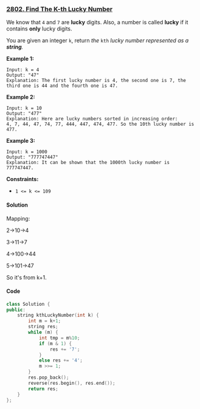 ### [2802. Find The K-th Lucky Number](https://leetcode.com/problems/find-the-k-th-lucky-number/)

We know that `4` and `7` are **lucky** digits. Also, a number is called **lucky** if it contains **only** lucky digits.

You are given an integer `k`, return *the* `kth` *lucky number represented as a **string**.*

 

**Example 1:**

```
Input: k = 4
Output: "47"
Explanation: The first lucky number is 4, the second one is 7, the third one is 44 and the fourth one is 47.
```

**Example 2:**

```
Input: k = 10
Output: "477"
Explanation: Here are lucky numbers sorted in increasing order:
4, 7, 44, 47, 74, 77, 444, 447, 474, 477. So the 10th lucky number is 477.
```

**Example 3:**

```
Input: k = 1000
Output: "777747447"
Explanation: It can be shown that the 1000th lucky number is 777747447.
```

 

**Constraints:**

- `1 <= k <= 109`

#### Solution

Mapping:

2->10->4

3->11->7

4->100->44

5->101->47

So it's from k+1.

#### Code

```c++
class Solution {
public:
    string kthLuckyNumber(int k) {
        int m = k+1;
        string res;
        while (m) {
            int tmp = m%10;
            if (m & 1) {
                res += '7';
            }
            else res += '4';
            m >>= 1;
        }
        res.pop_back();
        reverse(res.begin(), res.end());
        return res;
    }
};
```



